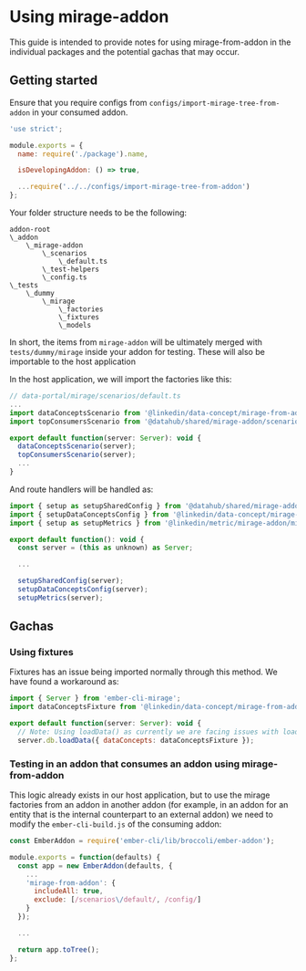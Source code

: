Using mirage-addon
==============================================================================

This guide is intended to provide notes for using mirage-from-addon in the individual packages and the
potential gachas that may occur.

## Getting started

Ensure that you require configs from `configs/import-mirage-tree-from-addon` in your consumed addon.

```js
'use strict';

module.exports = {
  name: require('./package').name,

  isDevelopingAddon: () => true,

  ...require('../../configs/import-mirage-tree-from-addon')
};
```

Your folder structure needs to be the following:

```
addon-root
\_addon
    \_mirage-addon
        \_scenarios
            \_default.ts
        \_test-helpers
        \_config.ts
\_tests
    \_dummy
        \_mirage
            \_factories
            \_fixtures
            \_models
```

In short, the items from `mirage-addon` will be ultimately merged with `tests/dummy/mirage` inside
your addon for testing. These will also be importable to the host application

In the host application, we will import the factories like this:

```js
// data-portal/mirage/scenarios/default.ts
...
import dataConceptsScenario from '@linkedin/data-concept/mirage-from-addon/scenarios/data-concepts';
import topConsumersScenario from '@datahub/shared/mirage-addon/scenarios/top-consumers';

export default function(server: Server): void {
  dataConceptsScenario(server);
  topConsumersScenario(server);
  ...
}
```

And route handlers will be handled as:

```js
import { setup as setupSharedConfig } from '@datahub/shared/mirage-addon/mirage-config';
import { setupDataConceptsConfig } from '@linkedin/data-concept/mirage-from-addon/mirage-config';
import { setup as setupMetrics } from '@linkedin/metric/mirage-addon/mirage-config';

export default function(): void {
  const server = (this as unknown) as Server;

  ...

  setupSharedConfig(server);
  setupDataConceptsConfig(server);
  setupMetrics(server);
```

## Gachas

### Using fixtures

Fixtures has an issue being imported normally through this method. We have found a workaround as:

```js
import { Server } from 'ember-cli-mirage';
import dataConceptsFixture from '@linkedin/data-concept/mirage-from-addon/fixtures/data-concepts';

export default function(server: Server): void {
  // Note: Using loadData() as currently we are facing issues with loadFixtures() from addon
  server.db.loadData({ dataConcepts: dataConceptsFixture });
```

### Testing in an addon that consumes an addon using mirage-from-addon

This logic already exists in our host application, but to use the mirage factories from an addon
in another addon (for example, in an addon for an entity that is the internal counterpart to an
external addon) we need to modify the `ember-cli-build.js` of the consuming addon:

```js
const EmberAddon = require('ember-cli/lib/broccoli/ember-addon');

module.exports = function(defaults) {
  const app = new EmberAddon(defaults, {
    ...
    'mirage-from-addon': {
      includeAll: true,
      exclude: [/scenarios\/default/, /config/]
    }
  });

  ...

  return app.toTree();
};
```
